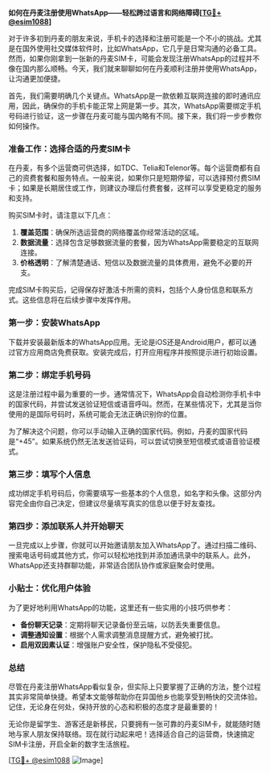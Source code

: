 **如何在丹麦注册使用WhatsApp——轻松跨过语言和网络障碍[[TG💪+ @esim1088](https://t.me/s/esim1088)]**

对于许多初到丹麦的朋友来说，手机卡的选择和注册可能是一个不小的挑战。尤其是在国外使用社交媒体软件时，比如WhatsApp，它几乎是日常沟通的必备工具。然而，如果你刚拿到一张新的丹麦SIM卡，可能会发现注册WhatsApp的过程并不像在国内那么顺畅。今天，我们就来聊聊如何在丹麦顺利注册并使用WhatsApp，让沟通更加便捷。

首先，我们需要明确几个关键点。WhatsApp是一款依赖互联网连接的即时通讯应用，因此，确保你的手机卡能正常上网是第一步。其次，WhatsApp需要绑定手机号码进行验证，这一步骤在丹麦可能与国内略有不同。接下来，我们将一步步教你如何操作。

### 准备工作：选择合适的丹麦SIM卡

在丹麦，有多个运营商可供选择，如TDC、Telia和Telenor等。每个运营商都有自己的资费套餐和服务特点。一般来说，如果你只是短期停留，可以选择预付费SIM卡；如果是长期居住或工作，则建议办理后付费套餐，这样可以享受更稳定的服务和支持。

购买SIM卡时，请注意以下几点：

1. **覆盖范围**：确保所选运营商的网络覆盖你经常活动的区域。
2. **数据流量**：选择包含足够数据流量的套餐，因为WhatsApp需要稳定的互联网连接。
3. **价格透明**：了解清楚通话、短信以及数据流量的具体费用，避免不必要的开支。

完成SIM卡购买后，记得保存好激活卡所需的资料，包括个人身份信息和联系方式。这些信息将在后续步骤中发挥作用。

### 第一步：安装WhatsApp

下载并安装最新版本的WhatsApp应用。无论是iOS还是Android用户，都可以通过官方应用商店免费获取。安装完成后，打开应用程序并按照提示进行初始设置。

### 第二步：绑定手机号码

这是注册过程中最为重要的一步。通常情况下，WhatsApp会自动检测你手机卡中的国家代码，并尝试发送验证短信或语音呼叫。然而，在某些情况下，尤其是当你使用的是国际号码时，系统可能会无法正确识别你的位置。

为了解决这个问题，你可以手动输入正确的国家代码。例如，丹麦的国家代码是“+45”。如果系统仍然无法发送验证码，可以尝试切换至短信模式或语音验证模式。

### 第三步：填写个人信息

成功绑定手机号码后，你需要填写一些基本的个人信息，如名字和头像。这部分内容完全由你自己决定，但建议尽量填写真实的信息以便于好友查找。

### 第四步：添加联系人并开始聊天

一旦完成以上步骤，你就可以开始邀请朋友加入WhatsApp了。通过扫描二维码、搜索电话号码或其他方式，你可以轻松地找到并添加通讯录中的联系人。此外，WhatsApp还支持群聊功能，非常适合团队协作或家庭聚会时使用。

### 小贴士：优化用户体验

为了更好地利用WhatsApp的功能，这里还有一些实用的小技巧供参考：

- **备份聊天记录**：定期将聊天记录备份至云端，以防丢失重要信息。
- **调整通知设置**：根据个人需求调整消息提醒方式，避免被打扰。
- **启用双因素认证**：增强账户安全性，保护隐私不受侵犯。

### 总结

尽管在丹麦注册WhatsApp看似复杂，但实际上只要掌握了正确的方法，整个过程其实非常简单快捷。希望本文能够帮助你在异国他乡也能享受到畅快的交流体验。记住，无论身在何处，保持开放的心态和积极的态度才是最重要的！

无论你是留学生、游客还是新移民，只要拥有一张可靠的丹麦SIM卡，就能随时随地与家人朋友保持联络。现在就行动起来吧！选择适合自己的运营商，快速搞定SIM卡注册，开启全新的数字生活旅程。

[[TG💪+ @esim1088](https://t.me/s/esim1088) ![Image](https://i.postimg.cc/4NQfJmqS/Snipaste-2025-05-13-00-14-12.png)]